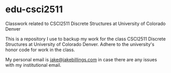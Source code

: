 # edu-csci2511 #

Classwork related to CSCI2511 Discrete Structures at University of Colorado Denver

This is a repository I use to backup my work for the class CSCI2511 Discrete Structures at University of Colorado Denver. Adhere to the university's honor code for work in the class.

My personal email is [jake@jakebillings.com](mailto:jake@jakebillings.com) in case there are any issues with my institutional email.
